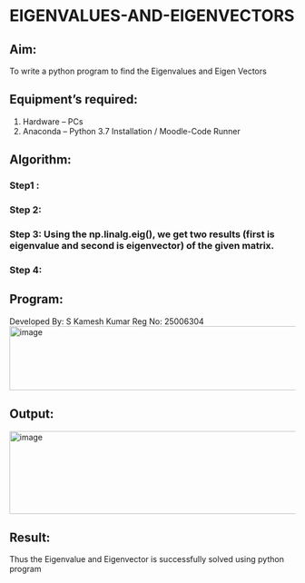 # EIGENVALUES-AND-EIGENVECTORS
## Aim:
To write a python program to find the Eigenvalues and Eigen Vectors
## Equipment’s required:
1. 	Hardware – PCs
2. 	Anaconda – Python 3.7 Installation / Moodle-Code Runner
## Algorithm:
### Step1 : 
### Step 2: 
### Step 3: Using the np.linalg.eig(),  we get two results (first is eigenvalue and second is eigenvector) of the given matrix.
### Step 4: 

## Program:
Developed By: S Kamesh Kumar
Reg No: 25006304
<img width="531" height="113" alt="image" src="https://github.com/user-attachments/assets/22456b53-e974-4f7a-84a1-1f4810117f0a" />


## Output:
<img width="735" height="146" alt="image" src="https://github.com/user-attachments/assets/f221f92f-c47a-45bb-bc29-a0a70738fdd5" />

## Result:
Thus the Eigenvalue and Eigenvector is successfully solved using python program
